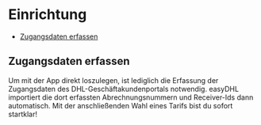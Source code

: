 # Einrichtung

-   [Zugangsdaten erfassen](#credentials)
<!-- -   [FAQ](#faq) -->

<a name="credentials"></a>

## Zugangsdaten erfassen

Um mit der App direkt loszulegen, ist lediglich die Erfassung der Zugangsdaten des DHL-Geschäftakundenportals notwendig. easyDHL importiert die dort erfassten Abrechnungsnummern und Receiver-Ids dann automatisch. Mit der anschließenden Wahl eines Tarifs bist du sofort startklar!

<!-- <a name="faq"></a>

## FAQ

<div class="faq-list">
<dl class="space-y-8">
<div>
<dt><h4>Statt der Name unserer Firma wird einfach unsere Firmenadresse (Straße) angezeigt. Wie können wir das ändern?</h4></dt>
<dd>In dem Fall werdet ihr voraussichtlich keine Absender Referenz verwenden und zwar die Adressen, die ihr in Shopify hinterlegt habt. dazu müsst ihr einmal in die Shopify Einstellungen unten links im Shopify Admin und dann unter Standorte beziehungsweise in Englisch Locations eure Adressen überprüfen. Dort ist oft als Standort Name die Straße oder Adresse eingetragen. Hier bitte die Standorte entsprechend korrigieren. Dann einen Moment warten und wieder in die App easy DHL unter Einstellungen Versand wechseln. Dort habt ihr dann in einem dropdown eure Standorte zur Auswahl. Sollten die Änderung noch nicht sichtbar sein, dann bitte einmal eine halbe Minute warten und einen browser-reload der App durchführen</dd>
</div>

<div>
<dt><h4>Benutzername und Password stimmen aber ich kann mich nicht anmelden, woran liegt das?</h4></dt>
<dd>Solltest du die 2FA Authentifizierung im DHL Geschäftskunden Portal aktiviert haben, dann wird es höchstwahrscheinlich am gewählten Sicherheitsproblem liegen. Hier entweder die 2FA komplett deaktiviert oder aber das Sicherheitsprofil wie folgt geändert werden, siehe Screenshot - "Absicherung sicherheitsrelevanter Änderungen"

![DHL-2fa-Problem](https://media.247apps.de/storage/faq/dhl-2fa-problem.png)

</dd>
</dl>
</div>
</div> -->
